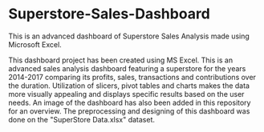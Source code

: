 # Superstore-Sales-Dashboard
This is an advanced dashboard of Superstore Sales Analysis made using Microsoft Excel.

This dashboard project has been created using MS Excel. This is an advanced sales analysis dashboard featuring a superstore for the years 2014-2017 comparing its profits, sales, transactions and contributions over the duration. Utilization of slicers, pivot tables and charts makes the data more visually appealing and displays specific results based on the user needs. An image of the dashboard has also been added in this repository for an overview. The preprocessing and designing of this dashboard was done on the "SuperStore Data.xlsx" dataset.
